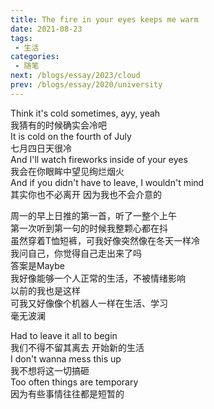 ```yaml
---
title: The fire in your eyes keeps me warm
date: 2021-08-23
tags: 
 - 生活
categories:
 - 随笔
next: /blogs/essay/2023/cloud
prev: /blogs/essay/2020/university
---
```


Think it's cold sometimes, ayy, yeah  
我猜有的时候确实会冷吧  
It is cold on the fourth of July  
七月四日天很冷  
And I'll watch fireworks inside of your eyes  
我会在你眼眸中望见绚烂烟火  
And if you didn't have to leave, I wouldn't mind  
其实你也不必离开 因为我也不会介意的  

周一的早上日推的第一首，听了一整个上午  
第一次听到第一句的时候我整颗心都在抖  
虽然穿着T恤短裤，可我好像突然像在冬天一样冷  
我问自己，你觉得自己走出来了吗  
答案是Maybe  
我好像能够一个人正常的生活，不被情绪影响  
以前的我也是这样  
可我又好像像个机器人一样在生活、学习  
毫无波澜  

Had to leave it all to begin  
我们不得不留其离去 开始新的生活  
I don't wanna mess this up  
我不想将这一切搞砸  
Too often things are temporary  
因为有些事情往往都是短暂的